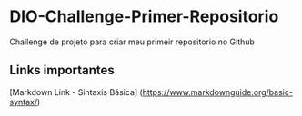 # DIO-Challenge-Primer-Repositorio
Challenge de projeto para criar meu primeir repositorio no Github

## Links importantes

[Markdown Link - Sintaxis Básica] (https://www.markdownguide.org/basic-syntax/)
